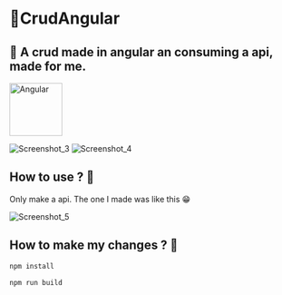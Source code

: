 # 🎈CrudAngular
## 👾 A crud made in angular an consuming a api, made for me.

<img alt="Angular" src="https://img.shields.io/badge/-Angular-black?style=flat-square&logo=angular" width="93px"/> 

![Screenshot_3](https://user-images.githubusercontent.com/77704994/132106626-5b236cd2-dfc3-4f4f-ac22-7b85db02ce20.png)
![Screenshot_4](https://user-images.githubusercontent.com/77704994/132106627-ffc206da-1c18-42e7-a008-64de8a797fb0.png)



##  How to use ? 🤔

Only make a api. The one I made was like this 😁

![Screenshot_5](https://user-images.githubusercontent.com/77704994/132106624-df6f8e5a-2043-45b8-bd67-3c3cb9e20c54.png)


## How to make my changes ? 🤔

```sh
npm install
```

```sh
npm run build
```
